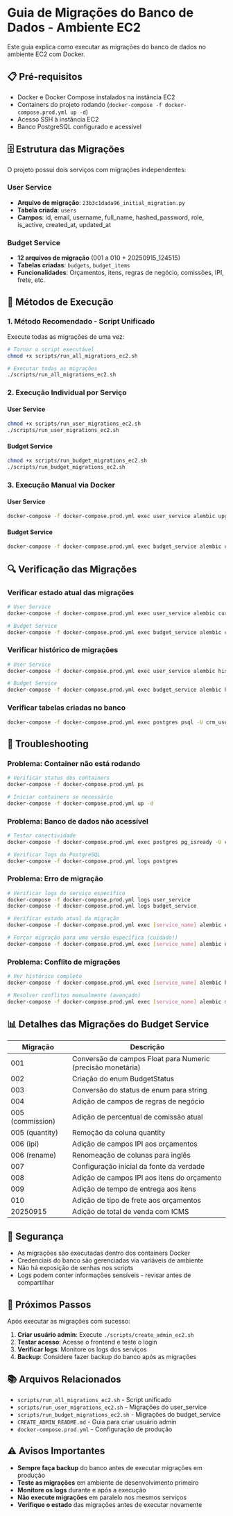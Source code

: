 # Guia de Migrações do Banco de Dados - Ambiente EC2

Este guia explica como executar as migrações do banco de dados no ambiente EC2 com Docker.

## 📋 Pré-requisitos

- Docker e Docker Compose instalados na instância EC2
- Containers do projeto rodando (`docker-compose -f docker-compose.prod.yml up -d`)
- Acesso SSH à instância EC2
- Banco PostgreSQL configurado e acessível

## 🗄️ Estrutura das Migrações

O projeto possui dois serviços com migrações independentes:

### User Service
- **Arquivo de migração**: `23b3c1dada96_initial_migration.py`
- **Tabela criada**: `users`
- **Campos**: id, email, username, full_name, hashed_password, role, is_active, created_at, updated_at

### Budget Service
- **12 arquivos de migração** (001 a 010 + 20250915_124515)
- **Tabelas criadas**: `budgets`, `budget_items`
- **Funcionalidades**: Orçamentos, itens, regras de negócio, comissões, IPI, frete, etc.

## 🚀 Métodos de Execução

### 1. Método Recomendado - Script Unificado

Execute todas as migrações de uma vez:

```bash
# Tornar o script executável
chmod +x scripts/run_all_migrations_ec2.sh

# Executar todas as migrações
./scripts/run_all_migrations_ec2.sh
```

### 2. Execução Individual por Serviço

#### User Service
```bash
chmod +x scripts/run_user_migrations_ec2.sh
./scripts/run_user_migrations_ec2.sh
```

#### Budget Service
```bash
chmod +x scripts/run_budget_migrations_ec2.sh
./scripts/run_budget_migrations_ec2.sh
```

### 3. Execução Manual via Docker

#### User Service
```bash
docker-compose -f docker-compose.prod.yml exec user_service alembic upgrade head
```

#### Budget Service
```bash
docker-compose -f docker-compose.prod.yml exec budget_service alembic upgrade head
```

## 🔍 Verificação das Migrações

### Verificar estado atual das migrações
```bash
# User Service
docker-compose -f docker-compose.prod.yml exec user_service alembic current

# Budget Service
docker-compose -f docker-compose.prod.yml exec budget_service alembic current
```

### Verificar histórico de migrações
```bash
# User Service
docker-compose -f docker-compose.prod.yml exec user_service alembic history

# Budget Service
docker-compose -f docker-compose.prod.yml exec budget_service alembic history
```

### Verificar tabelas criadas no banco
```bash
docker-compose -f docker-compose.prod.yml exec postgres psql -U crm_user -d crm_db -c "\\dt"
```

## 🔧 Troubleshooting

### Problema: Container não está rodando
```bash
# Verificar status dos containers
docker-compose -f docker-compose.prod.yml ps

# Iniciar containers se necessário
docker-compose -f docker-compose.prod.yml up -d
```

### Problema: Banco de dados não acessível
```bash
# Testar conectividade
docker-compose -f docker-compose.prod.yml exec postgres pg_isready -U crm_user -d crm_db

# Verificar logs do PostgreSQL
docker-compose -f docker-compose.prod.yml logs postgres
```

### Problema: Erro de migração
```bash
# Verificar logs do serviço específico
docker-compose -f docker-compose.prod.yml logs user_service
docker-compose -f docker-compose.prod.yml logs budget_service

# Verificar estado atual da migração
docker-compose -f docker-compose.prod.yml exec [service_name] alembic current

# Forçar migração para uma versão específica (cuidado!)
docker-compose -f docker-compose.prod.yml exec [service_name] alembic upgrade [revision_id]
```

### Problema: Conflito de migrações
```bash
# Ver histórico completo
docker-compose -f docker-compose.prod.yml exec [service_name] alembic history --verbose

# Resolver conflitos manualmente (avançado)
docker-compose -f docker-compose.prod.yml exec [service_name] alembic merge [revision1] [revision2]
```

## 📊 Detalhes das Migrações do Budget Service

| Migração | Descrição |
|----------|-----------|
| 001 | Conversão de campos Float para Numeric (precisão monetária) |
| 002 | Criação do enum BudgetStatus |
| 003 | Conversão do status de enum para string |
| 004 | Adição de campos de regras de negócio |
| 005 (commission) | Adição de percentual de comissão atual |
| 005 (quantity) | Remoção da coluna quantity |
| 006 (ipi) | Adição de campos IPI aos orçamentos |
| 006 (rename) | Renomeação de colunas para inglês |
| 007 | Configuração inicial da fonte da verdade |
| 008 | Adição de campos IPI aos itens do orçamento |
| 009 | Adição de tempo de entrega aos itens |
| 010 | Adição de tipo de frete aos orçamentos |
| 20250915 | Adição de total de venda com ICMS |

## 🔐 Segurança

- As migrações são executadas dentro dos containers Docker
- Credenciais do banco são gerenciadas via variáveis de ambiente
- Não há exposição de senhas nos scripts
- Logs podem conter informações sensíveis - revisar antes de compartilhar

## 📝 Próximos Passos

Após executar as migrações com sucesso:

1. **Criar usuário admin**: Execute `./scripts/create_admin_ec2.sh`
2. **Testar acesso**: Acesse o frontend e teste o login
3. **Verificar logs**: Monitore os logs dos serviços
4. **Backup**: Considere fazer backup do banco após as migrações

## 📚 Arquivos Relacionados

- `scripts/run_all_migrations_ec2.sh` - Script unificado
- `scripts/run_user_migrations_ec2.sh` - Migrações do user_service
- `scripts/run_budget_migrations_ec2.sh` - Migrações do budget_service
- `CREATE_ADMIN_README.md` - Guia para criar usuário admin
- `docker-compose.prod.yml` - Configuração de produção

## ⚠️ Avisos Importantes

- **Sempre faça backup** do banco antes de executar migrações em produção
- **Teste as migrações** em ambiente de desenvolvimento primeiro
- **Monitore os logs** durante e após a execução
- **Não execute migrações** em paralelo nos mesmos serviços
- **Verifique o estado** das migrações antes de executar novamente